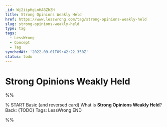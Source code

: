 ```yaml
---
_id: Wj2iipHgLnHA8ZhZH
title: Strong Opinions Weakly Held
href: https://www.lesswrong.com/tag/strong-opinions-weakly-held
slug: strong-opinions-weakly-held
type: tag
tags:
  - LessWrong
  - Concept
  - Tag
synchedAt: '2022-09-01T09:42:22.350Z'
status: todo
---
```


# Strong Opinions Weakly Held


%%

% START
Basic (and reversed card)
What is **Strong Opinions Weakly Held**?
Back: {TODO}
Tags: LessWrong
END

%%
	
